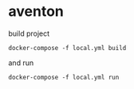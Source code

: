 aventon
=============

build project

    docker-compose -f local.yml build

and run

    docker-compose -f local.yml run

